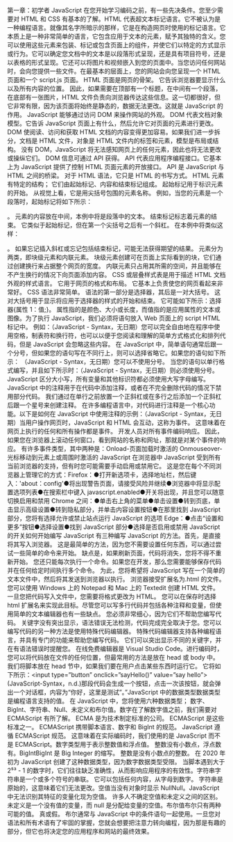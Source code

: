 第一章：初学者 JavaScript 在您开始学习编码之前，有一些先决条件。您至少需要对 HTML 和 CSS 有基本的了解。HTML 代表超文本标记语言。它不被认为是一种编程语言。就像其名字所暗示的那样，它是在构造网页时使用的标记语言。它本质上是一种非常简单的语言，它包含应用于文本的元素，赋予其独特的含义。您可以使用这些元素来包装、标记或包含页面上的组件，并使它们以特定的方式显示或行为。它可以确定您文档中的文本是以段落形式呈现，还是具有项目符号，还是以表格的形式呈现。它还可以将图片和视频嵌入到您的页面中。当您访问任何网站时，会向您提供一些文件。在最基本的层面上，您的网站会向您呈现一个 HTML 页面和一个 script.js 页面。 HTML 页面是网页的骨架。 它告诉浏览器要显示什么以及所有内容的位置。 因此，如果需要在顶部有一个标题，在中间有一个段落，在底部有一张图片，HTML 文件负责向浏览器传达这些信息。这一切都很好，但它非常有限，因为该页面将始终是静态的，数据无法更改。这就是 JavaScript 的作用。 JavaScript 能够通过访问 DOM 来操作网站的外观。 DOM 代表文档对象模型。它告诉 JavaScript 页面上有什么，然后允许它对页面的元素进行更改。 DOM 使阅读、访问和获取 HTML 文档的内容变得更加容易。如果我们进一步拆分，文档是 HTML 文件，对象是 HTML 文件内的标签和元素，模型是布局或结构。 没有 DOM，JavaScript 将无法感知网页上的任何元素，因此也将无法更改或操纵它们。 DOM 信息可通过 API 获得。 API 代表应用程序编程接口。它基本上为 JavaScript 提供了控制 HTML 页面元素的开放接口。 API 是 JavaScript 与 HTML 之间的桥梁。 对于 HTML 语法，它只是 HTML 的书写方式。 HTML 元素有特定的结构； 它们由起始标记、内容和结束标记组成。 起始标记用于标识元素的开始。 从视觉上看，它是用尖括号包围的元素名称。 例如，当您的元素是一个段落时，起始标记将如下所示：<p>。 元素的内容放在中间，本例中将是段落中的文本。 结束标记标志着元素的结束。 它类似于起始标记，但在第一个尖括号之后有一个斜杠。 在本例中将类似这样：</p>。 如果忘记插入斜杠或忘记包括结束标记，可能无法获得期望的结果。 元素分为两类，即块级元素和内联元素。 块级元素创建可在页面上实际看到的块，它们通过创建换行来占据整个网页的宽度。 内联元素只占用其所需的空间，并且能够在不产生换行的情况下向页面添加内容。 CSS 或层叠样式表是用于描述 HTML 文档外观的样式语言。 它用于网页的格式和布局。 它基本上负责使您的网页看起来非常好。 CSS 语法非常简单。 语法的第一部分是选择器，其后是一对大括号。 这对大括号用于显示将应用于选择器的样式的开始和结束。 它可能如下所示：选择器{属性 1：值;}。 属性指的是颜色、大小或长度，而值指的是应用属性的文本或图像。为了执行 JavaScript，我们必须将语句放入 Web 页面上的 script HTML 标记中。 例如：<script> JavaScript 代码</ script>。 脚本标记由两个属性组成：语言定义您使用的脚本语言。 值将始终是 JavaScript。 类型规定所使用的脚本语言，应始终设置为'text/javascript'。 您的片段将如下所示： <script language=”javascript” type=”text/javascript”> JavaScript 代码</script>（JavaScript - Syntax，无日期）您可以完全自由地在程序中使用空格，制表符和换行符，也可以以便于您阅读和理解的简单方式格式化和排列代码，但是 JavaScript 会忽略这些内容。 在 JavaScript 中，简单语句通常后跟一个分号，但如果您的语句写在不同行上，则可以选择省略它。如果您的语句如下所示： <script language=”javascript” type=”text/javascript”><! - - var1=20 var2=30 //- –></script>（JavaScript - Syntax，无日期）您可以不使用分号。 当您的语句以单行格式编写，并且如下所示时：<script language=”javascript” type=”text/javascript”><! -- var1=20; var2=30;// - –></script>（JavaScript - Syntax，无日期）则必须使用分号。JavaScript 区分大小写，所有变量和其他标识符都必须使用大写字母编写。 JavaScript 中的注释用于在代码中添加注释，或者在不完全删除代码的情况下禁用部分代码。 我们通过在单行之前放置一个正斜杠或在多行之后添加一个正斜杠后跟一个星号来创建注释。 在许多编程语言中，对代码进行注释是一个核心功能。以下是如何在 JavaScript 中使用注释的示例：<script language=”javascript” type=”text/javascript”><! -- //comment /* *multi-line comment *multi-line comment line 2 *///-- ></script>（JavaScript - Syntax，无日期）当用户操作网页时，JavaScript 和 HTML 会互动，这称为事件。 这意味着在网页上执行的任何和所有操作都是事件。 开发人员对所有事件编码响应。 因此，如果您在浏览器上滚动任何窗口，看到网站的名称和网址，那就是对某个事件的响应。 有许多事件类型，其中两种是：Onload-页面加载时激活的 Onmouseover-光标移动到元素上或周围时激活的 JavaScript 在浏览器中 JavaScript 受到所有当前浏览器的支持，但有时您可能需要手动启用或禁用它。 这是您在每个不同浏览器上管理它的方式：Firefox：●打开新选项卡，选择地址栏，然后键入：'about：config'●将出现警告页面，请接受风险并继续●浏览器中将显示配置选项列表●在搜索栏中键入 javascript.enabled●开关将出现，并且您可以随意切换启用和禁用 Chrome 之间：●单击右上角的菜单●单击设置●转到页底，单击显示高级设置●转到隐私部分，并单击内容设置按钮●在那里找到 JavaScript 部分，您将有选择允许或禁止站点运行 JavaScript 的选项 Edge：●点击“设置和更多”按钮●选择设置●找到 JavaScript 部分●选择是否启用或禁用 JavaScript 的开关如何开始编写 JavaScript 有三种编写 JavaScript 的方法。首先，是直接将其写入浏览器。 这是最简单的方法，因为您不需要设置任何东西，可以通过尝试一些简单的命令来开始。 缺点是，如果刷新页面，代码将消失，您将不得不重新开始。 您还只能每次执行一个命令。如果您在开发，那么您需要能够保存代码并在任何给定时间执行多个命令。 为此，您将希望将 JavaScript 写在一个简单的文本文件中，然后将其发送到浏览器以执行。 浏览器接受扩展名为.html 的文件。 您可以使用 Windows 上的 Notepad 和 Mac 上的 Textedit 创建 HTML 文件。 一旦您把代码写入文件中，您需要将格式更改为 HTML。 您可以在保存时选择 html 扩展名来实现此目标。尽管您可以写多行代码并包括各种注释和变量，但使用简单的文本编辑器也有一些缺点。 您必须非常细心，因为它们不帮助您编写代码。 关键字没有突出显示，语法错误无法检测，代码完成完全取决于您。您可以编写代码的另一种方法是使用特殊代码编辑器。 特殊代码编辑器支持各种编程语言，并具有专门的功能来帮助您编写代码。 它们可以突出显示不同的关键字，并在有语法错误时提醒您。 在线免费编辑器是 Visual Studio Code。进行编码时，您可以将代码放在文件的任何位置，但最常用的方法是放在 head 或 body 中。 我们将脚本放在 head 节中，如果我们要在用户点击某些东西时运行它。 它将如下所示：<html><head><script type=”text/javascript”> < ! --function sayHello() {alert(“你好，这里是测试”)}- - ></script></head><body><input type=”button” onclick=”sayHello()” value=”say hello”></body><html>(JavaScript-Syntax，n.d.)那段代码会生成一个按钮，点击一次该按钮，就会弹出一个对话框，内容为“你好，这里是测试”。”JavaScript 中的数据类型数据类型是编程语言支持的值。 在 JavaScript 中，您将使用六种数据类型； 数字、BigInt、字符串、Null、未定义和布尔值。数字在了解数字值之前，我们需要对 ECMAScript 有所了解。 ECMA 是为技术制定标准的公司。 ECMAScript 是这些标准之一。 ECMAScript 携带脚本语言、数字和 BigInt 的规范。 JavaScript 遵循 ECMAScript 规范。 这意味着在实际编码时，我们使用的是 JavaScript 而不是 ECMAScript。数字类型用于表示整数值和浮点值。 整数没有小数点，浮点数有。BigIntBigInt 是 Big Integer 的缩写。 整数是没有小数点的整数。 在 2020 年初为 JavaScript 创建了这种数据类型，因为数字数据类型受限。 当脚本遇到大于 2⁵³ - 1 的数字时，它们往往缺乏准确性，从而影响应用程序的有效性。字符串字符串是一个或多个符号的串联。 它可以包括任何内容，从字母到数字。 字符串是原始的，这意味着它们无法更改。空值当没有对象时显示 NullNull。JavaScript 中无法识别其特征的变量化现为空值。 许多人不确定空值和未定义之间的区别。 未定义是一个没有值的变量，而 null 是分配给变量的空值。布尔值布尔只有两种可能的值。 真或假。 布尔通常与 JavaScript 中的条件语句一起使用。一旦您对语法和所有术语有了牢固的掌握，您就会想要把注意力转向编程，因为那是有趣的部分，但它也将决定您的应用程序和网站的最终效果。
